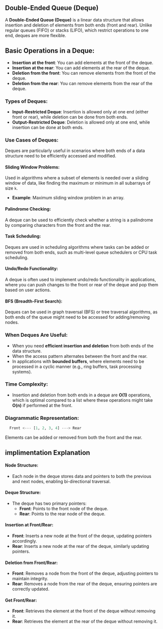 ## Double-Ended Queue (Deque)

A **Double-Ended Queue (Deque)** is a linear data structure that allows insertion and deletion of elements from both ends (front and rear). Unlike regular queues (FIFO) or stacks (LIFO), which restrict operations to one end, deques are more flexible.

## Basic Operations in a Deque:

- **Insertion at the front**: You can add elements at the front of the deque.
- **Insertion at the rear**: You can add elements at the rear of the deque.
- **Deletion from the front**: You can remove elements from the front of the deque.
- **Deletion from the rear**: You can remove elements from the rear of the deque.

### Types of Deques:

- **Input-Restricted Deque**: Insertion is allowed only at one end (either front or rear), while deletion can be done from both ends.
- **Output-Restricted Deque**: Deletion is allowed only at one end, while insertion can be done at both ends.

### Use Cases of Deques:

Deques are particularly useful in scenarios where both ends of a data structure need to be efficiently accessed and modified.

#### Sliding Window Problems:

Used in algorithms where a subset of elements is needed over a sliding window of data, like finding the maximum or minimum in all subarrays of size `k`.

- **Example**: Maximum sliding window problem in an array.

#### Palindrome Checking:

A deque can be used to efficiently check whether a string is a palindrome by comparing characters from the front and the rear.

#### Task Scheduling:

Deques are used in scheduling algorithms where tasks can be added or removed from both ends, such as multi-level queue schedulers or CPU task scheduling.

#### Undo/Redo Functionality:

A deque is often used to implement undo/redo functionality in applications, where you can push changes to the front or rear of the deque and pop them based on user actions.

#### BFS (Breadth-First Search):

Deques can be used in graph traversal (BFS) or tree traversal algorithms, as both ends of the queue might need to be accessed for adding/removing nodes.

### When Deques Are Useful:

- When you need **efficient insertion and deletion** from both ends of the data structure.
- When the access pattern alternates between the front and the rear.
- In applications with **bounded buffers**, where elements need to be processed in a cyclic manner (e.g., ring buffers, task processing systems).

### Time Complexity:

- Insertion and deletion from both ends in a deque are **O(1)** operations, which is optimal compared to a list where these operations might take **O(n)** if performed at the front.

### Diagrammatic Representation:

```python
  Front <--- [1, 2, 3, 4] ---> Rear
```

Elements can be added or removed from both the front and the rear.


## implimentation Explanation

#### Node Structure:
- Each node in the deque stores data and pointers to both the previous and next nodes, enabling bi-directional traversal.

#### Deque Structure:
- The deque has two primary pointers:
  - **Front**: Points to the front node of the deque.
  - **Rear**: Points to the rear node of the deque.

#### Insertion at Front/Rear:
- **Front**: Inserts a new node at the front of the deque, updating pointers accordingly.
- **Rear**: Inserts a new node at the rear of the deque, similarly updating pointers.

#### Deletion from Front/Rear:
- **Front**: Removes a node from the front of the deque, adjusting pointers to maintain integrity.
- **Rear**: Removes a node from the rear of the deque, ensuring pointers are correctly updated.

#### Get Front/Rear:
- **Front**: Retrieves the element at the front of the deque without removing it.
- **Rear**: Retrieves the element at the rear of the deque without removing it.
